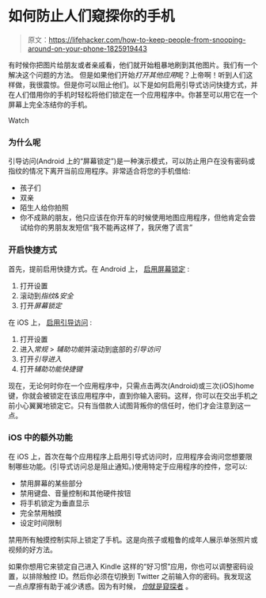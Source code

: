 # 如何防止人们窥探你的手机

> 原文：<https://lifehacker.com/how-to-keep-people-from-snooping-around-on-your-phone-1825919443>

有时候你把图片给朋友或者亲戚看，他们就开始粗暴地刷到其他图片。我们有一个解决这个问题的方法。 但是如果他们开始*打开其他应用*呢？上帝啊！听到人们这样做，我很震惊。但是你可以阻止他们。以下是如何启用引导式访问快捷方式，并在人们借用你的手机时轻松将他们锁定在一个应用程序中。你甚至可以用它在一个屏幕上完全冻结你的手机。

Watch

### 为什么呢

引导访问(Android 上的“屏幕锁定”)是一种演示模式，可以防止用户在没有密码或指纹的情况下离开当前应用程序。非常适合将您的手机借给:

*   孩子们
*   双亲
*   陌生人给你拍照
*   你不成熟的朋友，他只应该在你开车的时候使用地图应用程序，但他肯定会尝试给你的男朋友发短信“我不能再这样了，我厌倦了谎言”

### **开启快捷方式**

首先，提前启用快捷方式。在 Android 上， [启用屏幕锁定](https://lifehacker.com/your-android-phone-has-a-built-in-childproofing-feature-1794809851) :

1.  打开设置
2.  滚动到*指纹&安全*
3.  打开*屏幕锁定*

在 iOS 上， [启用引导访问](https://support.apple.com/en-us/HT202612) :

1.  打开设置
2.  进入*常规* > *辅助功能*并滚动到底部的*引导访问*
3.  打开*引导进入*
4.  打开*辅助功能快捷键*

现在，无论何时你在一个应用程序中，只需点击两次(Android)或三次(iOS)home 键，你就会被锁定在该应用程序中，直到你输入密码。这样，你可以在交出手机之前小心翼翼地锁定它。只有当借款人试图背叛你的信任时，他们才会注意到这一点。

### **iOS 中的额外功能**

在 iOS 上，首次在每个应用程序上启用引导式访问时，应用程序会询问您想要限制哪些功能。(引导式访问总是阻止通知。)使用特定于应用程序的控件，您可以:

*   禁用屏幕的某些部分
*   禁用键盘、音量控制和其他硬件按钮
*   将手机锁定为垂直显示
*   完全禁用触摸
*   设定时间限制

禁用所有触摸控制实际上锁定了手机。这是向孩子或粗鲁的成年人展示单张照片或视频的好方法。

如果你想用它来锁定自己进入 Kindle 这样的“好习惯”应用，你也可以调整密码设置，以排除触控 ID。然后你必须在切换到 Twitter 之前输入你的密码。我发现这一点点摩擦有助于减少诱惑。因为有时候， [*你*就是窥探者](http://doom.wikia.com/wiki/Repercussions_of_Evil) 。